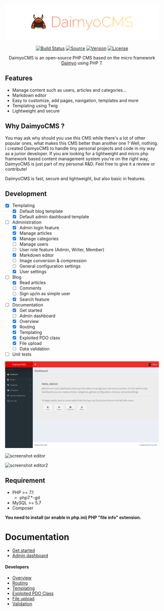 <p align="center">
  <img src="./docs/logo.png" alt="">
</p>

<p align="center">
  <a href="http://travis-ci.org/SundownDEV/DaimyoCMS"><img src="https://img.shields.io/travis/SundownDEV/DaimyoCMS.svg?style=flat" alt="Build Status"></a>
  <a href="#"><img src="http://img.shields.io/badge/source-SundownDEV/DaimyoCMS-brightgreen.svg?style=flat" alt="Source"></a>
  <a href="#"><img src="https://img.shields.io/badge/version-0.2.4-lightgrey.svg?style=flat" alt="Version"></a>
  <a href="LICENSE"><img src="https://img.shields.io/badge/license-MIT-blue.svg?style=flat" alt="License"></a>
</p>

<p align="center">DaimyoCMS is an open-source PHP CMS based on the micro framework <a href="https://github.com/SundownDEV/Daimyo">Daimyo</a> using PHP 7.</p>

## Features
* Manage content such as users, articles and categories...
* Markdown editor
* Easy to customize, add pages, navigation, templates and more
* Templating using Twig
* Lightweight and secure

## Why DaimyoCMS ?
You may ask why should you use this CMS while there's a lot of other popular ones, what makes this CMS better than another one ? Well, nothing. I created DaimyoCMS to handle tiny personal projects and code in my way as a junior developer. If you are looking for a lightweight and micro php framework based content management system you're on the right way, DaimyoCMS is just part of my personal R&D. Feel free to give it a review or contribute!

DaimyoCMS is fast, secure and lightweight, but also basic in features.

## Development
- [x] Templating
  - [x] Default blog template
  - [x] Default admin dashboard template
- [ ] Administration
  - [x] Admin login feature
  - [x] Manage articles
  - [x] Manage categories
  - [ ] Manage users
  - [ ] User role feature (Admin, Writer, Member)
  - [x] Markdown editor
  - [ ] Image conversion & compression
  - [ ] General configuration settings
  - [x] User settings
- [ ] Blog
  - [x] Read articles
  - [ ] Comments
  - [ ] Sign up/in as simple user
  - [x] Search feature
- [ ] Documentation
  - [x] Get started
  - [ ] Admin dashboard
  - [x] Overview
  - [x] Routing
  - [x] Templating
  - [x] Exploited PDO class
  - [x] File upload
  - [ ] Data validation
- [ ] Unit tests

![screenshot dashboard](https://raw.githubusercontent.com/SundownDEV/DaimyoCMS/master/docs/screenshots/dashboard.jpg)

![screenshot editor](https://raw.githubusercontent.com/SundownDEV/DaimyoCMS/master/docs/screenshots/screen2.jpg)

![screenshot editor2](https://raw.githubusercontent.com/SundownDEV/DaimyoCMS/master/docs/screenshots/screen3.jpg)

## Requirement
* PHP >= 7.1
  * php7.*-gd
* MySQL >= 5.7
* Composer

**You need to install (or enable in php.ini) PHP "file info" extension.**

# Documentation
* [Get started](docs/GetStarted.md)
* [Admin dashboard](docs/AdminPanel.md)

#### Developers
* [Overview](docs/Overview.md)
* [Routing](docs/Routing.md)
* [Templating](docs/Templating.md)
* [Exploited PDO Class](docs/PDOClass.md)
* [File upload](docs/UploadClass.md)
* [Validation](docs/ValidatorClass.md)

